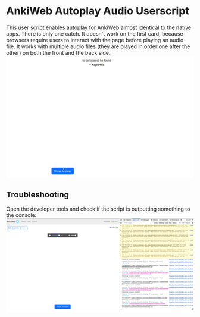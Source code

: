 # AnkiWeb Autoplay Audio Userscript

This user script enables autoplay for AnkiWeb almost identical to the native apps. There is only one catch. It doesn't work on the first card, because browsers require users to interact with the page before playing an audio file. It works with multiple audio files (they are played in order one after the other) on both the front and the back side. 
<br>
<img src="doc/demo.gif" width="800"/>

## Troubleshooting

Open the developer tools and check if the script is outputting something to the console:
<br>
<img src="doc/developer_tools.png" width="600"/>

